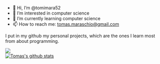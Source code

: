 - 👋 Hi, I’m @tomimara52
- 👀 I’m interested in computer science
- 🌱 I’m currently learning computer science
- 📫 How to reach me: tomas.maraschio@gmail.com

I put in my github my personal projects, which are the ones I learn most from about programming.



<a href="https://github.com/anuraghazra/github-readme-stats"><img align="center" src="https://github-readme-stats.vercel.app/api/top-langs/?username=tomimara52&theme=radical&layout=compact&hide_border=true" /></a>  
 <a href="https://github.com/anuraghazra/github-readme-stats"><img align="center" src="https://github-readme-stats.vercel.app/api?username=tomimara52&theme=radical&hide=contribs,issues&show_icons=true&hide_border=true" alt="Tomas's github stats" /></a>
